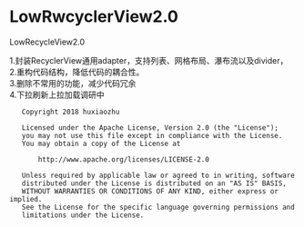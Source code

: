 # LowRwcyclerView2.0
LowRecycleView2.0

1.封装RecyclerView通用adapter，支持列表、网格布局、瀑布流以及divider，  
2.重构代码结构，降低代码的耦合性。  
3.删除不常用的功能，减少代码冗余  
4.下拉刷新上拉加载调研中  


```
   Copyright 2018 huxiaozhu

   Licensed under the Apache License, Version 2.0 (the "License");
   you may not use this file except in compliance with the License.
   You may obtain a copy of the License at

       http://www.apache.org/licenses/LICENSE-2.0

   Unless required by applicable law or agreed to in writing, software
   distributed under the License is distributed on an "AS IS" BASIS,
   WITHOUT WARRANTIES OR CONDITIONS OF ANY KIND, either express or implied.
   See the License for the specific language governing permissions and
   limitations under the License.
```
